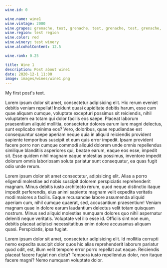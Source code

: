 ```yaml
---
wine.id: 0

wine.name: wine1
wine.vintage: 2000
wine.grapes: grenache, test, grenache, test, grenache, test, grenache, test
wine.region: test region
wine.color: red
wine.winery: test winery
wine.alcoholContent: 12.5

wine.rank: 0.25

title: Wine 1
description: Post about wine1
date: 2020-12-1 11:00
image: images/wines/wine1.png
---
```


My first post's text.

Lorem ipsum dolor sit amet, consectetur adipisicing elit. Hic rerum eveniet debitis veniam repellat! Incidunt quasi cupiditate debitis harum, esse cum quae aliquam cumque, voluptate excepturi possimus sit reiciendis, nihil voluptatem ea totam qui dolor facilis eos saepe. Placeat laborum praesentium aliquid mollitia, consectetur dolores earum iure magni delectus, sunt explicabo minima eos? Vero, doloribus, quae repudiandae est consequuntur saepe aperiam neque quia in aliquid reiciendis provident sapiente temporibus suscipit et eum quis error impedit. Ipsam provident facere porro non cumque commodi aliquid dolorem unde omnis repellendus similique blanditiis asperiores qui, beatae earum, eaque eos esse, impedit sit. Esse quidem nihil magnam eaque molestias possimus, inventore impedit dolorum omnis laboriosam soluta pariatur sunt consequatur, ea quas fugit odio unde rerum.

Lorem ipsum dolor sit amet consectetur, adipisicing elit. Alias a porro eligendi molestiae ad nobis suscipit dolorem perspiciatis reprehenderit magnam. Minus debitis iusto architecto rerum, quod neque distinctio itaque impedit perferendis, eius animi sapiente magnam velit expedita veritatis modi maiores a facilis. Eaque recusandae labore assumenda aliquid aperiam cum, nihil cumque quaerat, sed, accusantium praesentium! Veniam magnam quae in dolore earum laudantium delectus velit totam quisquam nostrum. Minus sed aliquid molestias numquam dolores quo nihil aspernatur deleniti neque veritatis. Voluptate vel illo esse id. Officiis sint non eum, debitis placeat adipisci necessitatibus enim dolore accusamus aliquam quasi. Perspiciatis, ipsa fugiat.

Lorem ipsum dolor sit amet, consectetur adipisicing elit. Id mollitia corrupti nemo expedita suscipit dolor quos hic alias reprehenderit laborum pariatur quod odit, est, illum velit tempore error porro repellat aut eaque. Reiciendis placeat facere fugiat non dicta? Tempora iusto repellendus dolor, non itaque facere magni? Nemo numquam voluptate dolor.
